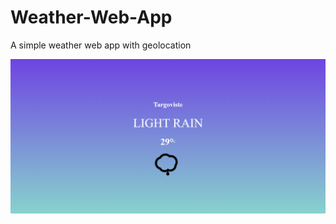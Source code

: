 # Weather-Web-App

A simple weather web app with geolocation


![Image of Yaktocat](https://github.com/georgecosmin98/Weather-Web-App/blob/master/ss.PNG)
